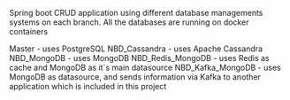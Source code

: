 Spring boot CRUD application using different database managements systems on each branch. All the databases are running on docker containers

Master - uses PostgreSQL
NBD_Cassandra - uses Apache Cassandra
NBD_MongoDB - uses MongoDB
NBD_Redis_MongoDB - uses Redis as cache and MongoDB as it`s main datasource
NBD_Kafka_MongoDB - uses MongoDB as datasource, and sends information via Kafka to another application which is included in this project
